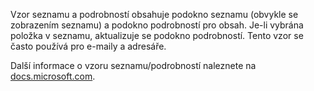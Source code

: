 ﻿Vzor seznamu a podrobností obsahuje podokno seznamu (obvykle se zobrazením seznamu) a podokno podrobností pro obsah. Je-li vybrána položka v seznamu, aktualizuje se podokno podrobností. Tento vzor se často používá pro e-maily a adresáře.

Další informace o vzoru seznamu/podrobností naleznete na [docs.microsoft.com](https://docs.microsoft.com/windows/apps/design/controls/list-details).